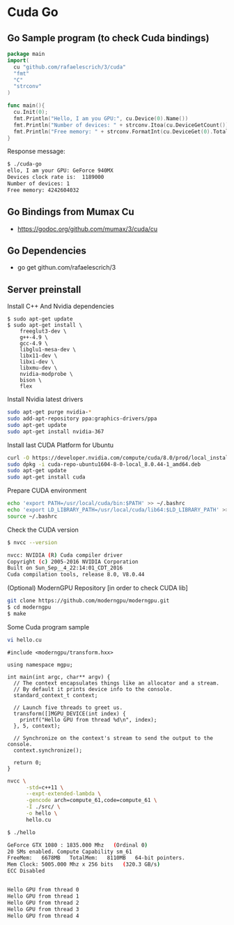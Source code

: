 # Cuda Go

## Go Sample program (to check Cuda bindings)

```go
package main
import(
  cu "github.com/rafaelescrich/3/cuda"
  "fmt"
  "C"
  "strconv"
)

func main(){
  cu.Init(0);
  fmt.Println("Hello, I am you GPU:", cu.Device(0).Name())
  fmt.Println("Number of devices: " + strconv.Itoa(cu.DeviceGetCount()))
  fmt.Println("Free memory: " + strconv.FormatInt(cu.DeviceGet(0).TotalMem(),10))
}
```

Response message:

```bash
$ ./cuda-go
ello, I am your GPU: GeForce 940MX
Devices clock rate is:  1189000
Number of devices: 1
Free memory: 4242604032
```

## Go Bindings from Mumax Cu

- https://godoc.org/github.com/mumax/3/cuda/cu

## Go Dependencies

- go get githun.com/rafaelescrich/3

## Server preinstall

Install C++ And Nvidia dependencies

```text
$ sudo apt-get update
$ sudo apt-get install \
    freeglut3-dev \
    g++-4.9 \
    gcc-4.9 \
    libglu1-mesa-dev \
    libx11-dev \
    libxi-dev \
    libxmu-dev \
    nvidia-modprobe \
    bison \
    flex
```

Install Nvidia latest drivers

```bash
sudo apt-get purge nvidia-*
sudo add-apt-repository ppa:graphics-drivers/ppa
sudo apt-get update
sudo apt-get install nvidia-367
```

Install last CUDA Platform for Ubuntu

```bash
curl -O https://developer.nvidia.com/compute/cuda/8.0/prod/local_installers/cuda-repo-ubuntu1604-8-0-local_8.0.44-1_amd64-deb
sudo dpkg -i cuda-repo-ubuntu1604-8-0-local_8.0.44-1_amd64.deb
sudo apt-get update
sudo apt-get install cuda
```

Prepare CUDA environment

```bash
echo 'export PATH=/usr/local/cuda/bin:$PATH' >> ~/.bashrc
echo 'export LD_LIBRARY_PATH=/usr/local/cuda/lib64:$LD_LIBRARY_PATH' >> ~/.bashrc
source ~/.bashrc
```

Check the CUDA version

```bash
$ nvcc --version

nvcc: NVIDIA (R) Cuda compiler driver
Copyright (c) 2005-2016 NVIDIA Corporation
Built on Sun_Sep__4_22:14:01_CDT_2016
Cuda compilation tools, release 8.0, V8.0.44
```

(Optional) ModernGPU Repository [in order to check CUDA lib]

```bash
git clone https://github.com/moderngpu/moderngpu.git
$ cd moderngpu
$ make
```

Some Cuda program sample

```bash
vi hello.cu
```

```cuda
#include <moderngpu/transform.hxx>

using namespace mgpu;

int main(int argc, char** argv) {
  // The context encapsulates things like an allocator and a stream.
  // By default it prints device info to the console.
  standard_context_t context;

  // Launch five threads to greet us.
  transform([]MGPU_DEVICE(int index) {
    printf("Hello GPU from thread %d\n", index);
  }, 5, context);

  // Synchronize on the context's stream to send the output to the console.
  context.synchronize();

  return 0;
}
```

```bash
nvcc \
      -std=c++11 \
      --expt-extended-lambda \
      -gencode arch=compute_61,code=compute_61 \
      -I ./src/ \
      -o hello \
      hello.cu
```

```bash
$ ./hello

GeForce GTX 1080 : 1835.000 Mhz   (Ordinal 0)
20 SMs enabled. Compute Capability sm_61
FreeMem:   6678MB   TotalMem:   8110MB   64-bit pointers.
Mem Clock: 5005.000 Mhz x 256 bits   (320.3 GB/s)
ECC Disabled


Hello GPU from thread 0
Hello GPU from thread 1
Hello GPU from thread 2
Hello GPU from thread 3
Hello GPU from thread 4
```